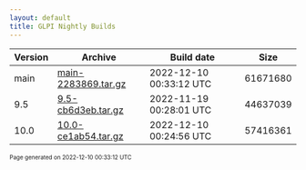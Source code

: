 ```yaml
---
layout: default
title: GLPI Nightly Builds
---
```


Version|Archive|Build date|Size
---|---|---|---
main|[main-2283869.tar.gz](main-2283869.tar.gz)|2022-12-10 00:33:12 UTC|61671680
9.5|[9.5-cb6d3eb.tar.gz](9.5-cb6d3eb.tar.gz)|2022-11-19 00:28:01 UTC|44637039
10.0|[10.0-ce1ab54.tar.gz](10.0-ce1ab54.tar.gz)|2022-12-10 00:24:56 UTC|57416361

<font size="1">Page generated on 2022-12-10 00:33:12 UTC</font>
